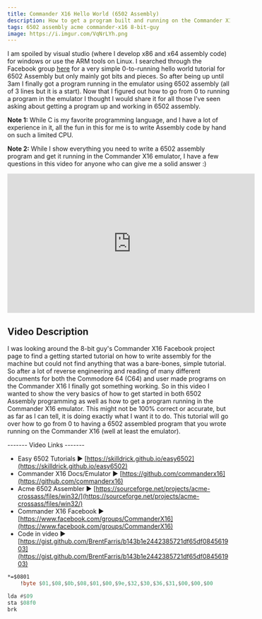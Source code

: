 ```yaml
---
title: Commander X16 Hello World (6502 Assembly)
description: How to get a program built and running on the Commander X16 using 6502 Assembly
tags: 6502 assembly acme commander-x16 8-bit-guy
image: https://i.imgur.com/VqNrLYh.png
---
```


I am spoiled by visual studio (where I develop x86 and x64 assembly code) for windows or use the ARM tools on Linux. I searched through the Facebook group [here](https://www.facebook.com/groups/CommanderX16) for a very simple 0-to-running hello world tutorial for 6502 Assembly but only mainly got bits and pieces. So after being up until 3am I finally got a program running in the emulator using 6502 assembly (all of 3 lines but it is a start). Now that I figured out how to go from 0 to running a program in the emulator I thought I would share it for all those I've seen asking about getting a program up and working in 6502 assembly.

**Note 1:** While C is my favorite programming language, and I have a lot of experience in it, all the fun in this for me is to write Assembly code by hand on such a limited CPU.

**Note 2:**  While I show everything you need to write a 6502 assembly program and get it running in the Commander X16 emulator, I have a few questions in this video for anyone who can give me a solid answer :)

<iframe width="560" height="315" src="https://www.youtube.com/embed/jgdMaYVfSpo" frameborder="0" allow="accelerometer; autoplay; encrypted-media; gyroscope; picture-in-picture" allowfullscreen></iframe>

## Video Description
I was looking around the 8-bit guy's Commander X16 Facebook project page to find a getting started tutorial on how to write assembly for the machine but could not find anything that was a bare-bones, simple tutorial. So after a lot of reverse engineering and reading of many different documents for both the Commodore 64 (C64) and user made programs on the Commander X16 I finally got something working. So in this video I wanted to show the very basics of how to get started in both 6502 Assembly programming as well as how to get a program running in the Commander X16 emulator. This might not be 100% correct or accurate, but as far as I can tell, it is doing exactly what I want it to do. This tutorial will go over how to go from 0 to having a 6502 assembled program that you wrote running on the Commander X16 (well at least the emulator).

------- Video Links -------
- Easy 6502 Tutorials ► [https://skilldrick.github.io/easy6502](https://skilldrick.github.io/easy6502)
- Commander X16 Docs/Emulator ► [https://github.com/commanderx16](https://github.com/commanderx16)
- Acme 6502 Assembler ► [https://sourceforge.net/projects/acme-crossass/files/win32/](https://sourceforge.net/projects/acme-crossass/files/win32/)
- Commander X16 Facebook  ► [https://www.facebook.com/groups/CommanderX16](https://www.facebook.com/groups/CommanderX16)
- Code in video ► [https://gist.github.com/BrentFarris/b143b1e2442385721df65df084561903](https://gist.github.com/BrentFarris/b143b1e2442385721df65df084561903)

```asm
*=$0801
	!byte $01,$08,$0b,$08,$01,$00,$9e,$32,$30,$36,$31,$00,$00,$00

lda #$09
sta $08f0
brk
```
